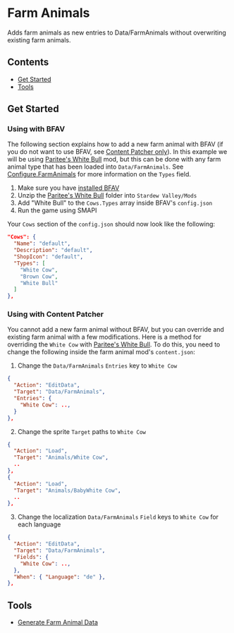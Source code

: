 # Farm Animals

Adds farm animals as new entries to Data/FarmAnimals without overwriting existing farm animals.

## Contents

- [Get Started](#get-started)
- [Tools](#tools)

## Get Started

### Using with BFAV

The following section explains how to add a new farm animal with BFAV (if you do not want to use BFAV, see [Content Patcher only](#using-with-content-patcher)). In this example we will be using [Paritee's White Bull](https://www.nexusmods.com/stardewvalley/mods/3298) mod, but this can be done with any farm animal type that has been loaded into `Data/FarmAnimals`. See [Configure.FarmAnimals](https://github.com/paritee/Better-Farm-Animal-Variety/blob/master/README.md#farmanimals) for more information on the `Types` field.

1. Make sure you have [installed BFAV](https://github.com/paritee/Better-Farm-Animal-Variety/blob/master/README.md#install)
2. Unzip the [Paritee's White Bull](https://www.nexusmods.com/stardewvalley/mods/3298) folder into `Stardew Valley/Mods`
3. Add "White Bull" to the `Cows.Types` array inside BFAV's `config.json`
4. Run the game using SMAPI

Your `Cows` section of the `config.json` should now look like the following:

```json
"Cows": {
  "Name": "default",
  "Description": "default",
  "ShopIcon": "default",
  "Types": [
    "White Cow",
    "Brown Cow",
    "White Bull"
  ]
},
```

### Using with Content Patcher

You cannot add a new farm animal without BFAV, but you can override and existing farm animal with a few modifications. Here is a method for overriding the `White Cow` with [Paritee's White Bull](https://www.nexusmods.com/stardewvalley/mods/3298). To do this, you need to change the following inside the farm animal mod's `content.json`:

1. Change the `Data/FarmAnimals` `Entries` key to `White Cow`

```json
{
  "Action": "EditData",
  "Target": "Data/FarmAnimals",
  "Entries": {
    "White Cow": ..,
  }
},
```

2. Change the sprite `Target` paths to `White Cow`

```json
{
  "Action": "Load",
  "Target": "Animals/White Cow",
  ..
},
{
  "Action": "Load",
  "Target": "Animals/BabyWhite Cow",
  ..
},
```

3. Change the localization `Data/FarmAnimals` `Field` keys to `White Cow` for each language

```json
{
  "Action": "EditData",
  "Target": "Data/FarmAnimals",
  "Fields": {
    "White Cow": ..,
  },
  "When": { "Language": "de" },
},
```



## Tools

- [Generate Farm Animal Data](https://paritee.github.io/#generate-data-farmanimals-entry)
